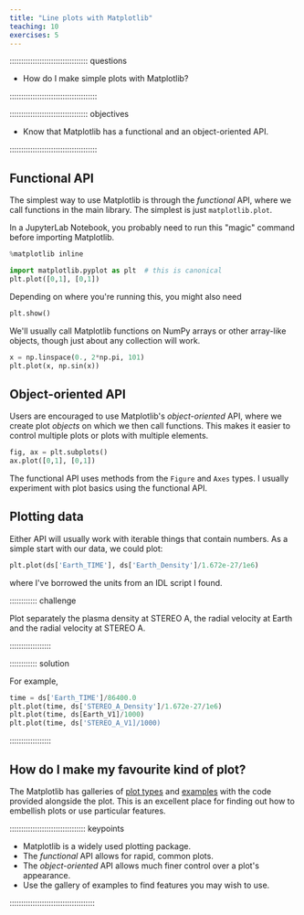 ```yaml
---
title: "Line plots with Matplotlib"
teaching: 10
exercises: 5
---
```


:::::::::::::::::::::::::::::::::: questions

- How do I make simple plots with Matplotlib?

::::::::::::::::::::::::::::::::::::::

:::::::::::::::::::::::::::::::::: objectives

- Know that Matplotlib has a functional and an object-oriented API.

::::::::::::::::::::::::::::::::::::::

## Functional API

The simplest way to use Matplotlib is through the *functional* API,
where we call functions in the main library.  The simplest is just
`matplotlib.plot`.

In a JupyterLab Notebook, you probably need to run this "magic" command
before importing Matplotlib.

```python
%matplotlib inline
```
```python
import matplotlib.pyplot as plt  # this is canonical
plt.plot([0,1], [0,1])
```
Depending on where you're running this, you might also need
```python
plt.show()
```

We'll usually call Matplotlib functions on NumPy arrays or other
array-like objects, though just about any collection will work.
```python
x = np.linspace(0., 2*np.pi, 101)
plt.plot(x, np.sin(x))
```

## Object-oriented API

Users are encouraged to use Matplotlib's *object-oriented* API,
where we create plot *objects* on which we then call functions.
This makes it easier to control multiple plots or plots with multiple elements.

```python
fig, ax = plt.subplots()
ax.plot([0,1], [0,1])
```

The functional API uses methods from the `Figure` and `Axes` types.
I usually experiment with plot basics using the functional API.

## Plotting data

Either API will usually work with iterable things that contain numbers.
As a simple start with our data, we could plot:

```python
plt.plot(ds['Earth_TIME'], ds['Earth_Density']/1.672e-27/1e6)
```

where I've borrowed the units from an IDL script I found.

:::::::::::: challenge

Plot separately the plasma density at STEREO A,
the radial velocity at Earth
and the radial velocity at STEREO A.

::::::::::::::::::

:::::::::::: solution

For example,
```python
time = ds['Earth_TIME']/86400.0
plt.plot(time, ds['STEREO_A_Density']/1.672e-27/1e6)
plt.plot(time, ds[Earth_V1]/1000)
plt.plot(time, ds['STEREO_A_V1]/1000)
```

::::::::::::::::::

## How do I make my favourite kind of plot?

The Matplotlib has galleries of [plot types](https://matplotlib.org/stable/plot_types/index.html)
and [examples](https://matplotlib.org/stable/gallery/index.html)
with the code provided alongside the plot.
This is an excellent place for finding out how to embellish plots or use particular features.

::::::::::::::::::::::::::::::::: keypoints

- Matplotlib is a widely used plotting package.
- The *functional* API allows for rapid, common plots.
- The *object-oriented* API allows much finer control over a plot's appearance.
- Use the gallery of examples to find features you may wish to use.

:::::::::::::::::::::::::::::::::::::
